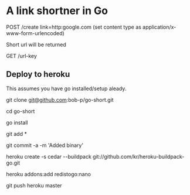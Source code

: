 A link shortner in Go
=====================

POST /create link=http:google.com (set content type as application/x-www-form-urlencoded)

Short url will be returned

GET /url-key

Deploy to heroku
----------------

This assumes you have go installed/setup aleady.

  git clone git@github.com:bob-p/go-short.git

  cd go-short

  go install
  
  git add *

  git commit -a -m 'Added binary'

  heroku create -s cedar --buildpack git://github.com/kr/heroku-buildpack-go.git
  
  heroku addons:add redistogo:nano

  git push heroku master
